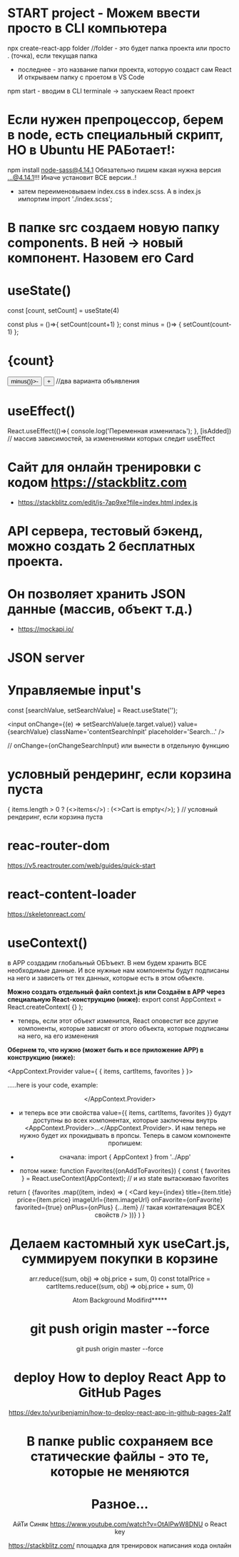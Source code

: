 # START project - Можем ввести просто в CLI компьютера

npx create-react-app folder //folder - это будет папка проекта или просто . (точка), если текущая папка

- последнее - это название папки проекта, которую создаст сам React
  И открываем папку с проетом в VS Code

npm start - вводим в CLI terminale -> запускаем React проект

# Если нужен препроцессор, берем в node, есть специальный скрипт, НО в Ubuntu НЕ РАБотает!:

npm install node-sass@4.14.1 Обязательно пишем какая нужна версия ...@4.14.1!!! Иначе установит ВСЕ версии..!

- затем переименовываем index.css в index.scss. А в index.js импортим
  import './index.scss';

# В папке src создаем новую папку components. В ней -> новый компонент. Назовем его Card

# useState()

const [count, setCount] = useState(4)

const plus = ()=>{
setCount(count+1)
};
const minus = ()=> {
setCount(count-1)
};

  <h1>{count}</h1>
      <button onClick={()=>minus()}>-</button> 
      <button onClick={plus}>+</button> //два варианта объявления

# useEffect()

React.useEffect(()=>{
console.log('Переменная изменилась');
}, [isAdded]) // массив зависимостей, за изменениями которых следит useEffect

# Сайт для онлайн тренировки с кодом https://stackblitz.com
- https://stackblitz.com/edit/js-7ap9xe?file=index.html,index.js

# API сервера, тестовый бэкенд, можно создать 2 бесплатных проекта.
# Он позволяет хранить JSON данные (массив, объект т.д.)
- https://mockapi.io/

# JSON server

# Управляемые input's
const [searchValue, setSearchValue] = React.useState('');

<input
onChange={(e) => setSearchValue(e.target.value)}
value={searchValue}
className='contentSearchInpit'
placeholder='Search...'
/>

// onChange={onChangeSearchInput} или вынести в отдельную функцию

# условный рендеринг, если корзина пуста
{
  items.length > 0 ? (<>items</>) : (<>Cart is empty</>);
} 
 // условный рендеринг, если корзина пуста

 # reac-router-dom
https://v5.reactrouter.com/web/guides/quick-start

# react-content-loader
https://skeletonreact.com/

# useContext()
в АРР создадим глобальный ОБЪъект. В нем будем хранить ВСЕ необходимые данные. И все нужные
нам компоненты будут подписаны на него и зависеть от тех данных, которые есть в этом объекте. 

**Можно создать отдельный файл context.js или  Создаём в АРР через специальную React-конструкцию (ниже):**
 export const AppContext = React.createContext( {} );

 - теперь, если этот объект изменится, React оповестит все другие компоненты, которые зависят от этого объекта, которые подписаны на него, на его изменения

 **Обернем то, что нужно (может быть и все приложение АРР) в конструкцию (ниже):**

 <AppContext.Provider value={ { items, cartItems, favorites } }>

  .....here is your code, example:
    <Header />
    <Blog />

</AppContext.Provider>
- и теперь все эти свойства value={{ items, cartItems, favorites }} будут доступны во всех
компонентах, которые заключены внутрь <AppContext.Provider>...</AppContext.Provider>. И нам
теперь не нужно будет их прокидывать в пропсы. Теперь в самом компоненте пропишем:

 - сначала:
import { AppContext } from '../App'

 - потом ниже:
function Favorites({onAddToFavorites}) {
const { favorites } = React.useContext(AppContext);
 // и из state вытаскиваю favorites

  return (
    {favorites
      .map((item, index) => (
        <Card
        key={index}
        title={item.title}
        price={item.price}
        imageUrl={item.imageUrl}
        onFavorite={onFavorite}
        favorited={true}
        onPlus={onPlus}
        {...item} // такая контатенация ВСЕХ свойств
        />
      ))}
  )
 }

# Делаем кастомный хук useCart.js, суммируем покупки в корзине
arr.reduce((sum, obj) => obj.price + sum, 0)
const totalPrice = cartItems.reduce((sum, obj) => obj.price + sum, 0)

Atom Background Modifird*****

# git push origin master --force
git push origin master --force

# deploy How to deploy React App to GitHub Pages
https://dev.to/yuribenjamin/how-to-deploy-react-app-in-github-pages-2a1f

# В папке public сохраняем все статические файлы - это те, которые не меняются 

# Разное...

АйТи Синяк https://www.youtube.com/watch?v=OtAlPwW8DNU o React key

https://stackblitz.com/ площадка для тренировок написания кода онлайн
